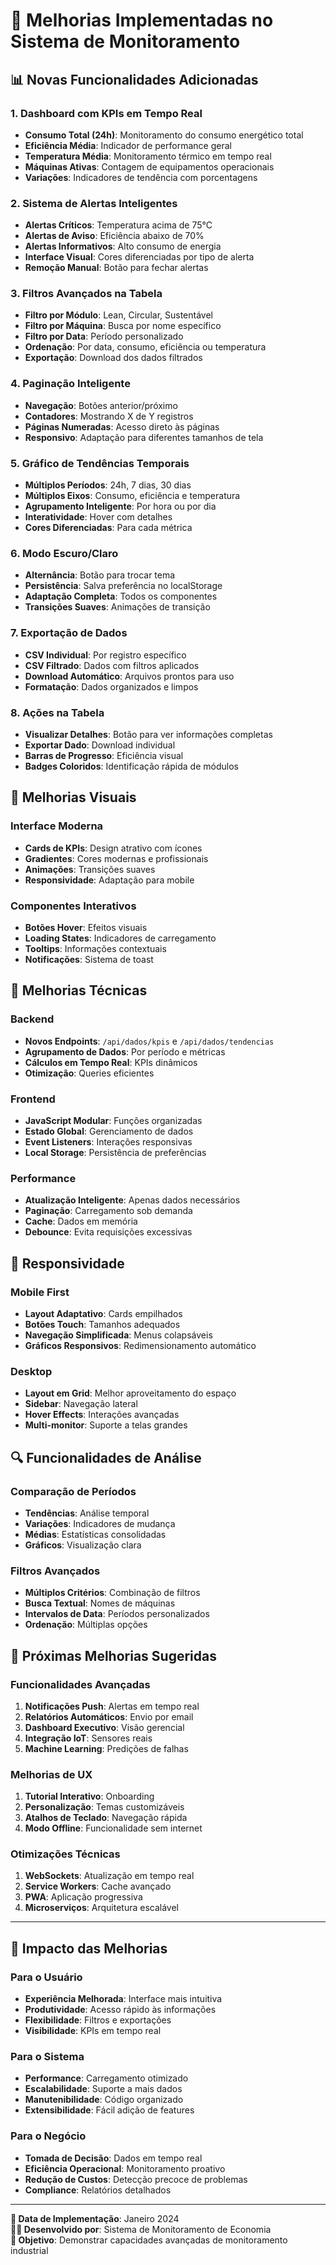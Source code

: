 # 🚀 Melhorias Implementadas no Sistema de Monitoramento

## 📊 Novas Funcionalidades Adicionadas

### 1. Dashboard com KPIs em Tempo Real
- **Consumo Total (24h)**: Monitoramento do consumo energético total
- **Eficiência Média**: Indicador de performance geral
- **Temperatura Média**: Monitoramento térmico em tempo real
- **Máquinas Ativas**: Contagem de equipamentos operacionais
- **Variações**: Indicadores de tendência com porcentagens

### 2. Sistema de Alertas Inteligentes
- **Alertas Críticos**: Temperatura acima de 75°C
- **Alertas de Aviso**: Eficiência abaixo de 70%
- **Alertas Informativos**: Alto consumo de energia
- **Interface Visual**: Cores diferenciadas por tipo de alerta
- **Remoção Manual**: Botão para fechar alertas

### 3. Filtros Avançados na Tabela
- **Filtro por Módulo**: Lean, Circular, Sustentável
- **Filtro por Máquina**: Busca por nome específico
- **Filtro por Data**: Período personalizado
- **Ordenação**: Por data, consumo, eficiência ou temperatura
- **Exportação**: Download dos dados filtrados

### 4. Paginação Inteligente
- **Navegação**: Botões anterior/próximo
- **Contadores**: Mostrando X de Y registros
- **Páginas Numeradas**: Acesso direto às páginas
- **Responsivo**: Adaptação para diferentes tamanhos de tela

### 5. Gráfico de Tendências Temporais
- **Múltiplos Períodos**: 24h, 7 dias, 30 dias
- **Múltiplos Eixos**: Consumo, eficiência e temperatura
- **Agrupamento Inteligente**: Por hora ou por dia
- **Interatividade**: Hover com detalhes
- **Cores Diferenciadas**: Para cada métrica

### 6. Modo Escuro/Claro
- **Alternância**: Botão para trocar tema
- **Persistência**: Salva preferência no localStorage
- **Adaptação Completa**: Todos os componentes
- **Transições Suaves**: Animações de transição

### 7. Exportação de Dados
- **CSV Individual**: Por registro específico
- **CSV Filtrado**: Dados com filtros aplicados
- **Download Automático**: Arquivos prontos para uso
- **Formatação**: Dados organizados e limpos

### 8. Ações na Tabela
- **Visualizar Detalhes**: Botão para ver informações completas
- **Exportar Dado**: Download individual
- **Barras de Progresso**: Eficiência visual
- **Badges Coloridos**: Identificação rápida de módulos

## 🎨 Melhorias Visuais

### Interface Moderna
- **Cards de KPIs**: Design atrativo com ícones
- **Gradientes**: Cores modernas e profissionais
- **Animações**: Transições suaves
- **Responsividade**: Adaptação para mobile

### Componentes Interativos
- **Botões Hover**: Efeitos visuais
- **Loading States**: Indicadores de carregamento
- **Tooltips**: Informações contextuais
- **Notificações**: Sistema de toast

## 🔧 Melhorias Técnicas

### Backend
- **Novos Endpoints**: `/api/dados/kpis` e `/api/dados/tendencias`
- **Agrupamento de Dados**: Por período e métricas
- **Cálculos em Tempo Real**: KPIs dinâmicos
- **Otimização**: Queries eficientes

### Frontend
- **JavaScript Modular**: Funções organizadas
- **Estado Global**: Gerenciamento de dados
- **Event Listeners**: Interações responsivas
- **Local Storage**: Persistência de preferências

### Performance
- **Atualização Inteligente**: Apenas dados necessários
- **Paginação**: Carregamento sob demanda
- **Cache**: Dados em memória
- **Debounce**: Evita requisições excessivas

## 📱 Responsividade

### Mobile First
- **Layout Adaptativo**: Cards empilhados
- **Botões Touch**: Tamanhos adequados
- **Navegação Simplificada**: Menus colapsáveis
- **Gráficos Responsivos**: Redimensionamento automático

### Desktop
- **Layout em Grid**: Melhor aproveitamento do espaço
- **Sidebar**: Navegação lateral
- **Hover Effects**: Interações avançadas
- **Multi-monitor**: Suporte a telas grandes

## 🔍 Funcionalidades de Análise

### Comparação de Períodos
- **Tendências**: Análise temporal
- **Variações**: Indicadores de mudança
- **Médias**: Estatísticas consolidadas
- **Gráficos**: Visualização clara

### Filtros Avançados
- **Múltiplos Critérios**: Combinação de filtros
- **Busca Textual**: Nomes de máquinas
- **Intervalos de Data**: Períodos personalizados
- **Ordenação**: Múltiplas opções

## 🚀 Próximas Melhorias Sugeridas

### Funcionalidades Avançadas
1. **Notificações Push**: Alertas em tempo real
2. **Relatórios Automáticos**: Envio por email
3. **Dashboard Executivo**: Visão gerencial
4. **Integração IoT**: Sensores reais
5. **Machine Learning**: Predições de falhas

### Melhorias de UX
1. **Tutorial Interativo**: Onboarding
2. **Personalização**: Temas customizáveis
3. **Atalhos de Teclado**: Navegação rápida
4. **Modo Offline**: Funcionalidade sem internet

### Otimizações Técnicas
1. **WebSockets**: Atualização em tempo real
2. **Service Workers**: Cache avançado
3. **PWA**: Aplicação progressiva
4. **Microserviços**: Arquitetura escalável

---

## 🎯 Impacto das Melhorias

### Para o Usuário
- **Experiência Melhorada**: Interface mais intuitiva
- **Produtividade**: Acesso rápido às informações
- **Flexibilidade**: Filtros e exportações
- **Visibilidade**: KPIs em tempo real

### Para o Sistema
- **Performance**: Carregamento otimizado
- **Escalabilidade**: Suporte a mais dados
- **Manutenibilidade**: Código organizado
- **Extensibilidade**: Fácil adição de features

### Para o Negócio
- **Tomada de Decisão**: Dados em tempo real
- **Eficiência Operacional**: Monitoramento proativo
- **Redução de Custos**: Detecção precoce de problemas
- **Compliance**: Relatórios detalhados

---

**📅 Data de Implementação**: Janeiro 2024  
**👨‍💻 Desenvolvido por**: Sistema de Monitoramento de Economia  
**🎯 Objetivo**: Demonstrar capacidades avançadas de monitoramento industrial 